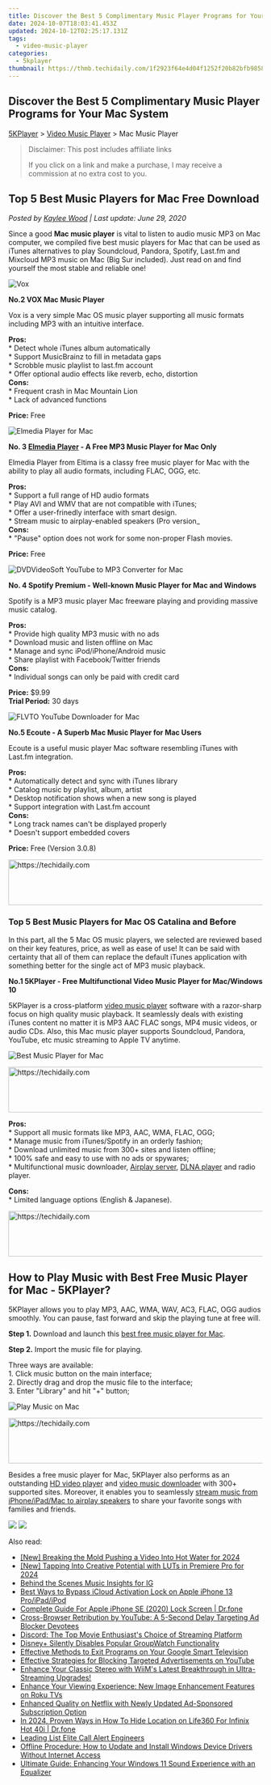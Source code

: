 ```yaml
---
title: Discover the Best 5 Complimentary Music Player Programs for Your Mac System
date: 2024-10-07T18:03:41.453Z
updated: 2024-10-12T02:25:17.131Z
tags:
  - video-music-player
categories:
  - 5kplayer
thumbnail: https://thmb.techidaily.com/1f2923f64e4d04f1252f20b82bfb98586fbf55cfa582bc360a8483bf8c37d216.jpg
---
```


## Discover the Best 5 Complimentary Music Player Programs for Your Mac System

[5KPlayer](https://tools.techidaily.com/5kplayer/products/) \> [Video Music Player](https://tools.techidaily.com/5kplayer/video-music-player/) \> Mac Music Player

>  Disclaimer: This post includes affiliate links
>
>  If you click on a link and make a purchase, I may receive a commission at no extra cost to you.
>

## Top 5 Best Music Players for Mac Free Download

 _Posted by [Kaylee Wood](https://www.quora.com/profile/Amanda-Hu-21) | Last update: June 29, 2020_

Since a good **Mac music player** is vital to listen to audio music MP3 on Mac computer, we compiled five best music players for Mac that can be used as iTunes alternatives to play Soundcloud, Pandora, Spotify, Last.fm and Mixcloud MP3 music on Mac (Big Sur included). Just read on and find yourself the most stable and reliable one! 

![Vox](https://www.5kplayer.com/video-music-player/img/vox-mac-icon.png) 

**No.2 VOX Mac Music Player**

Vox is a very simple Mac OS music player supporting all music formats including MP3 with an intuitive interface.

**Pros:**  
 \* Detect whole iTunes album automatically  
 \* Support MusicBrainz to fill in metadata gaps  
 \* Scrobble music playlist to last.fm account  
 \* Offer optional audio effects like reverb, echo, distortion  
**Cons:**   
 \* Frequent crash in Mac Mountain Lion  
 \* Lack of advanced functions 

**Price:** Free 

![Elmedia Player for Mac](https://www.5kplayer.com/video-music-player/img/elmedia-player.png) 

**No. 3 [Elmedia Player](https://itunes.apple.com/us/app/elmedia-video-player/id1044549675?mt=12) \- A Free MP3 Music Player for Mac Only**

Elmedia Player from Eltima is a classy free music player for Mac with the ability to play all audio formats, including FLAC, OGG, etc.

**Pros:**   
 \* Support a full range of HD audio formats  
 \* Play AVI and WMV that are not compatible with iTunes;   
 \* Offer a user-frinedly interface with smart design.  
 \* Stream music to airplay-enabled speakers (Pro version\_  
**Cons:**   
 \* "Pause" option does not work for some non-proper Flash movies.  

**Price:** Free

![DVDVideoSoft YouTube to MP3 Converter for Mac](https://www.5kplayer.com/video-music-player/../airplay/img/5k-music-streaming-sites-spotify-yxt-051801.jpg) 

**No. 4 Spotify Premium - Well-known Music Player for Mac and Windows**

Spotify is a MP3 music player Mac freeware playing and providing massive music catalog.

**Pros:**   
 \* Provide high quality MP3 music with no ads  
 \* Download music and listen offline on Mac  
 \* Manage and sync iPod/iPhone/Android music   
 \* Share playlist with Facebook/Twitter friends  
**Cons:**   
 \* Individual songs can only be paid with credit card

**Price:** $9.99  
**Trial Period:** 30 days

![FLVTO YouTube Downloader for Mac](https://www.5kplayer.com/video-music-player/img/ecoute-player-icon-0107.png) 

**No.5 Ecoute - A Superb Mac Music Player for Mac Users**

Ecoute is a useful music player Mac software resembling iTunes with Last.fm integration.

**Pros:**   
 \* Automatically detect and sync with iTunes library  
 \* Catalog music by playlist, album, artist  
 \* Desktop notification shows when a new song is played  
 \* Support integration with Last.fm account  
**Cons:**   
 \* Long track names can't be displayed properly  
 \* Doesn't support embedded covers

**Price:** Free (Version 3.0.8)

<!-- affiliate ads begin -->
<a href="https://aligracehair.sjv.io/c/5597632/1925489/19272" target="_top" id="1925489">
  <img src="//a.impactradius-go.com/display-ad/19272-1925489" border="0" alt="https://techidaily.com" width="728" height="90"/>
</a>
<img height="0" width="0" src="https://aligracehair.sjv.io/i/5597632/1925489/19272" style="position:absolute;visibility:hidden;" border="0" />
<!-- affiliate ads end -->

### Top 5 Best Music Players for Mac OS Catalina and Before

In this part, all the 5 Mac OS music players, we selected are reviewed based on their key features, price, as well as ease of use! It can be said with certainty that all of them can replace the default iTunes application with something better for the single act of MP3 music playback.

**No.1 5KPlayer - Free Multifunctional Video Music Player for Mac/Windows 10**

5KPlayer is a cross-platform [video music player](https://tools.techidaily.com/5kplayer/video-music-player/) software with a razor-sharp focus on high quality music playback. It seamlessly deals with existing iTunes content no matter it is MP3 AAC FLAC songs, MP4 music videos, or audio CDs. Also, this Mac music player supports Soundcloud, Pandora, YouTube, etc music streaming to Apple TV anytime.

![Best Music Player for Mac](https://www.5kplayer.com/video-music-player/img/fast-audio-player.jpg) 

<!-- affiliate ads begin -->
<a href="https://ephamedtechinc.pxf.io/c/5597632/2137206/26400" target="_top" id="2137206">
  <img src="//a.impactradius-go.com/display-ad/26400-2137206" border="0" alt="https://techidaily.com" width="728" height="90"/>
</a>
<img height="0" width="0" src="https://ephamedtechinc.pxf.io/i/5597632/2137206/26400" style="position:absolute;visibility:hidden;" border="0" />
<!-- affiliate ads end -->

**Pros:**   
 \* Support all music formats like MP3, AAC, WMA, FLAC, OGG;  
 \* Manage music from iTunes/Spotify in an orderly fashion;  
 \* Download unlimited music from 300+ sites and listen offline;  
 \* 100% safe and easy to use with no ads or spywares;  
 \* Multifunctional music downloader, [Airplay server](https://tools.techidaily.com/5kplayer/airplay/), [DLNA player](https://tools.techidaily.com/5kplayer/dlna/) and radio player.

**Cons:**  
 \* Limited language options (English & Japanese).

<!-- affiliate ads begin -->
<a href="https://appsumo.8odi.net/c/5597632/2123740/7443" target="_top" id="2123740">
  <img src="//a.impactradius-go.com/display-ad/7443-2123740" border="0" alt="https://techidaily.com" width="728" height="90"/>
</a>
<img height="0" width="0" src="https://appsumo.8odi.net/i/5597632/2123740/7443" style="position:absolute;visibility:hidden;" border="0" />
<!-- affiliate ads end -->

## How to Play Music with Best Free Music Player for Mac - 5KPlayer?

5KPlayer allows you to play MP3, AAC, WMA, WAV, AC3, FLAC, OGG audios smoothly. You can pause, fast forward and skip the playing tune at free will. 

**Step 1.** Download and launch this [best free music player for Mac](https://tools.techidaily.com/5kplayer/products/).

**Step 2.** Import the music file for playing.

Three ways are available:  
 1\. Click music button on the main interface;  
 2\. Directly drag and drop the music file to the interface;  
 3\. Enter "Library" and hit "+" button;

![Play Music on Mac](https://www.5kplayer.com/video-music-player/img/play-music-with-5kp-0106.jpg) 

<!-- affiliate ads begin -->
<a href="https://ephamedtechinc.pxf.io/c/5597632/2136624/26400" target="_top" id="2136624">
  <img src="//a.impactradius-go.com/display-ad/26400-2136624" border="0" alt="https://techidaily.com" width="728" height="90"/>
</a>
<img height="0" width="0" src="https://ephamedtechinc.pxf.io/i/5597632/2136624/26400" style="position:absolute;visibility:hidden;" border="0" />
<!-- affiliate ads end -->

Besides a free music player for Mac, 5KPlayer also performs as an outstanding [HD video player](https://tools.techidaily.com/5kplayer/video-music-player/) and [video music downloader](https://tools.techidaily.com/5kplayer/youtube-download/) with 300+ supported sites. Moreover, it enables you to seamlessly [stream music from iPhone/iPad/Mac to airplay speakers](https://tools.techidaily.com/5kplayer/airplay/) to share your favorite songs with families and friends. 

[![](https://www.5kplayer.com/video-music-player/../button/freedownbackmac.png)](https://tools.techidaily.com/5kplayer/products/) [![](https://www.5kplayer.com/video-music-player/../button/freedownwhitewin.png)](https://tools.techidaily.com/5kplayer/products/)

<ins class="adsbygoogle"
     style="display:block"
     data-ad-format="autorelaxed"
     data-ad-client="ca-pub-7571918770474297"
     data-ad-slot="1223367746"></ins>

<ins class="adsbygoogle"
     style="display:block"
     data-ad-client="ca-pub-7571918770474297"
     data-ad-slot="8358498916"
     data-ad-format="auto"
     data-full-width-responsive="true"></ins>

<span class="atpl-alsoreadstyle">Also read:</span>
<div><ul>
<li><a href="https://facebook-video-share.techidaily.com/new-breaking-the-mold-pushing-a-video-into-hot-water-for-2024/"><u>[New] Breaking the Mold Pushing a Video Into Hot Water for 2024</u></a></li>
<li><a href="https://fox-direct.techidaily.com/new-tapping-into-creative-potential-with-luts-in-premiere-pro-for-2024/"><u>[New] Tapping Into Creative Potential with LUTs in Premiere Pro for 2024</u></a></li>
<li><a href="https://instagram-clips.techidaily.com/behind-the-scenes-music-insights-for-ig/"><u>Behind the Scenes Music Insights for IG</u></a></li>
<li><a href="https://activate-lock.techidaily.com/best-ways-to-bypass-icloud-activation-lock-on-apple-iphone-13-proipadipod-by-drfone-ios/"><u>Best Ways to Bypass iCloud Activation Lock on Apple iPhone 13 Pro/iPad/iPod</u></a></li>
<li><a href="https://iphone-unlock.techidaily.com/complete-guide-for-apple-iphone-se-2020-lock-screen-drfone-by-drfone-ios/"><u>Complete Guide For Apple iPhone SE (2020) Lock Screen | Dr.fone</u></a></li>
<li><a href="https://media-tips.techidaily.com/cross-browser-retribution-by-youtube-a-5-second-delay-targeting-ad-blocker-devotees/"><u>Cross-Browser Retribution by YouTube: A 5-Second Delay Targeting Ad Blocker Devotees</u></a></li>
<li><a href="https://media-tips.techidaily.com/discord-the-top-movie-enthusiasts-choice-of-streaming-platform/"><u>Discord: The Top Movie Enthusiast's Choice of Streaming Platform</u></a></li>
<li><a href="https://media-tips.techidaily.com/disneyplus-silently-disables-popular-groupwatch-functionality/"><u>Disney+ Silently Disables Popular GroupWatch Functionality</u></a></li>
<li><a href="https://media-tips.techidaily.com/effective-methods-to-exit-programs-on-your-google-smart-television/"><u>Effective Methods to Exit Programs on Your Google Smart Television</u></a></li>
<li><a href="https://media-tips.techidaily.com/effective-strategies-for-blocking-targeted-advertisements-on-youtube/"><u>Effective Strategies for Blocking Targeted Advertisements on YouTube</u></a></li>
<li><a href="https://media-tips.techidaily.com/enhance-your-classic-stereo-with-wiims-latest-breakthrough-in-ultra-streaming-upgrades/"><u>Enhance Your Classic Stereo with WiiM's Latest Breakthrough in Ultra-Streaming Upgrades!</u></a></li>
<li><a href="https://media-tips.techidaily.com/enhance-your-viewing-experience-new-image-enhancement-features-on-roku-tvs/"><u>Enhance Your Viewing Experience: New Image Enhancement Features on Roku TVs</u></a></li>
<li><a href="https://media-tips.techidaily.com/enhanced-quality-on-netflix-with-newly-updated-ad-sponsored-subscription-option/"><u>Enhanced Quality on Netflix with Newly Updated Ad-Sponsored Subscription Option</u></a></li>
<li><a href="https://review-topics.techidaily.com/in-2024-proven-ways-in-how-to-hide-location-on-life360-for-infinix-hot-40i-drfone-by-drfone-virtual-android/"><u>In 2024, Proven Ways in How To Hide Location on Life360 For Infinix Hot 40i | Dr.fone</u></a></li>
<li><a href="https://extra-hints.techidaily.com/leading-list-elite-call-alert-engineers/"><u>Leading List Elite Call Alert Engineers</u></a></li>
<li><a href="https://driver-download.techidaily.com/offline-procedure-how-to-update-and-install-windows-device-drivers-without-internet-access/"><u>Offline Procedure: How to Update and Install Windows Device Drivers Without Internet Access</u></a></li>
<li><a href="https://tech-revival.techidaily.com/ultimate-guide-enhancing-your-windows-11-sound-experience-with-an-equalizer/"><u>Ultimate Guide: Enhancing Your Windows 11 Sound Experience with an Equalizer</u></a></li>
</ul></div>

